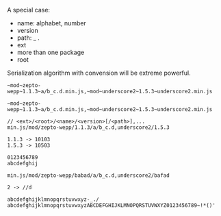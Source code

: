 A special case:

- name: alphabet, number
- version
- path: _ .
- ext
- more than one package
- root

Serialization algorithm with convension will be extreme powerful.

```
~mod~zepto-wepp~1.1.3~a/b_c.d.min.js,~mod~underscore2~1.5.3~underscore2.min.js
```

```
~mod~zepto-wepp~1.1.3~a/b_c.d.min.js,~mod~underscore2~1.5.3~underscore2.min.js
```

```
// <ext>/<root>/<name>/<version>[/<path>],...
min.js/mod/zepto-wepp/1.1.3/a/b_c.d,underscore2/1.5.3
```

```
1.1.3 -> 10103
1.5.3 -> 10503

0123456789
abcdefghij

min.js/mod/zepto-wepp/babad/a/b_c.d,underscore2/bafad

2 -> //d
```

```
abcdefghijklmnopqrstuvwxyz-_./
abcdefghijklmnopqrstuvwxyzABCDEFGHIJKLMNOPQRSTUVWXYZ0123456789~!*()'
```

```

```

